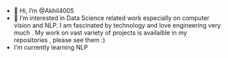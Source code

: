 - 👋 Hi, I’m @Akhil4005
- 👀 I’m interested in Data Science related work especially on computer vision and NLP. I am fascinated by technology and love engineering very much . My work on vast variety of projects is availaible in my repositories , please see them :)
-  I’m currently learning NLP


<!---
Akhil4005/Akhil4005 is a ✨ special ✨ repository because its `README.md` (this file) appears on your GitHub profile.
You can click the Preview link to take a look at your changes.
--->
